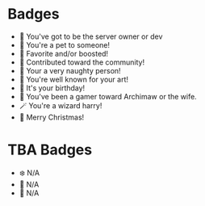 # Badges
- 🌸 You've got to be the server owner or dev
- 🐾 You're a pet to someone!
- 🌟 Favorite and/or boosted!
- 🎩 Contributed toward the community!
- 🔞 Your a very naughty person!
- 🎨 You're well known for your art!
- 🎉 It's your birthday!
- 🔪 You've been a gamer toward Archimaw or the wife.
- 🪄 You're a wizard harry!
- 🎄 Merry Christmas!
# TBA Badges
- ❄️ N/A
- 💞 N/A
- 🍝 N/A